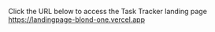 Click the URL below to access the Task Tracker landing page
https://landingpage-blond-one.vercel.app
